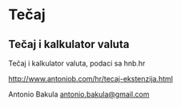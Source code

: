 # Tečaj

## Tečaj i kalkulator valuta ##

Tečaj i kalkulator valuta, podaci sa hnb.hr

http://www.antoniob.com/hr/tecaj-ekstenzija.html

Antonio Bakula
antonio.bakula@gmail.com
